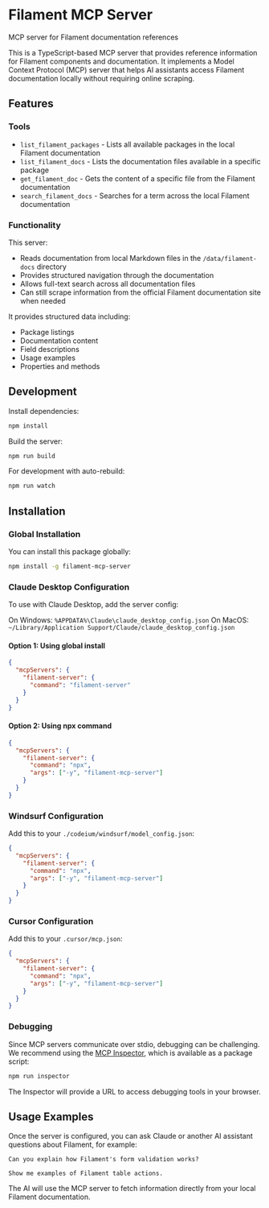 # Filament MCP Server

MCP server for Filament documentation references

This is a TypeScript-based MCP server that provides reference information for Filament components and documentation. It implements a Model Context Protocol (MCP) server that helps AI assistants access Filament documentation locally without requiring online scraping.

## Features

### Tools

- `list_filament_packages` - Lists all available packages in the local Filament documentation
- `list_filament_docs` - Lists the documentation files available in a specific package
- `get_filament_doc` - Gets the content of a specific file from the Filament documentation
- `search_filament_docs` - Searches for a term across the local Filament documentation

### Functionality

This server:

- Reads documentation from local Markdown files in the `/data/filament-docs` directory
- Provides structured navigation through the documentation
- Allows full-text search across all documentation files
- Can still scrape information from the official Filament documentation site when needed

It provides structured data including:

- Package listings
- Documentation content
- Field descriptions
- Usage examples
- Properties and methods

## Development

Install dependencies:

```bash
npm install
```

Build the server:

```bash
npm run build
```

For development with auto-rebuild:

```bash
npm run watch
```

## Installation

### Global Installation

You can install this package globally:

```bash
npm install -g filament-mcp-server
```

### Claude Desktop Configuration

To use with Claude Desktop, add the server config:

On Windows: `%APPDATA%\Claude\claude_desktop_config.json`
On MacOS: `~/Library/Application Support/Claude/claude_desktop_config.json`

#### Option 1: Using global install

```json
{
  "mcpServers": {
    "filament-server": {
      "command": "filament-server"
    }
  }
}
```

#### Option 2: Using npx command

```json
{
  "mcpServers": {
    "filament-server": {
      "command": "npx",
      "args": ["-y", "filament-mcp-server"]
    }
  }
}
```

### Windsurf Configuration

Add this to your `./codeium/windsurf/model_config.json`:

```json
{
  "mcpServers": {
    "filament-server": {
      "command": "npx",
      "args": ["-y", "filament-mcp-server"]
    }
  }
}
```

### Cursor Configuration

Add this to your `.cursor/mcp.json`:

```json
{
  "mcpServers": {
    "filament-server": {
      "command": "npx",
      "args": ["-y", "filament-mcp-server"]
    }
  }
}
```

### Debugging

Since MCP servers communicate over stdio, debugging can be challenging. We recommend using the [MCP Inspector](https://github.com/modelcontextprotocol/inspector), which is available as a package script:

```bash
npm run inspector
```

The Inspector will provide a URL to access debugging tools in your browser.

## Usage Examples

Once the server is configured, you can ask Claude or another AI assistant questions about Filament, for example:

```
Can you explain how Filament's form validation works?
```

```
Show me examples of Filament table actions.
```

The AI will use the MCP server to fetch information directly from your local Filament documentation.
